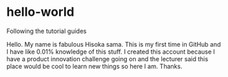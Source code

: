# hello-world
Following the tutorial guides

Hello. My name is fabulous Hisoka sama. This is my first time in GitHub and I have like 0.01% knowledge of this stuff. I created this account because I have a product innovation challenge going on and the lecturer said this place would be cool to learn new things so here I am. Thanks. 
